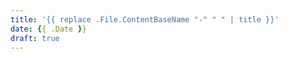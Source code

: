 ```yaml
---
title: '{{ replace .File.ContentBaseName "-" " " | title }}'
date: {{ .Date }}
draft: true
---
```


